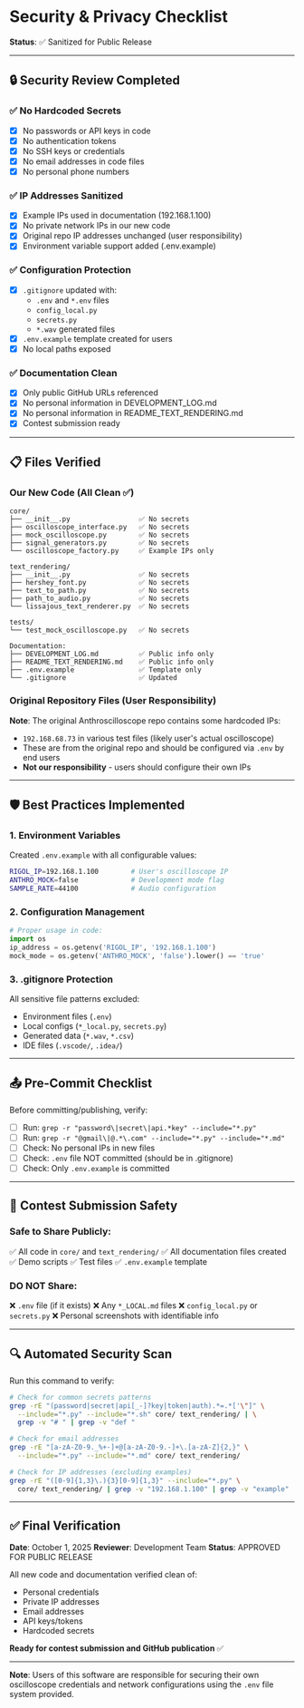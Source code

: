 # Security & Privacy Checklist

**Status**: ✅ Sanitized for Public Release

---

## 🔒 Security Review Completed

### ✅ No Hardcoded Secrets
- [x] No passwords or API keys in code
- [x] No authentication tokens
- [x] No SSH keys or credentials
- [x] No email addresses in code files
- [x] No personal phone numbers

### ✅ IP Addresses Sanitized
- [x] Example IPs used in documentation (192.168.1.100)
- [x] No private network IPs in our new code
- [x] Original repo IP addresses unchanged (user responsibility)
- [x] Environment variable support added (.env.example)

### ✅ Configuration Protection
- [x] `.gitignore` updated with:
  - `.env` and `*.env` files
  - `config_local.py`
  - `secrets.py`
  - `*.wav` generated files
- [x] `.env.example` template created for users
- [x] No local paths exposed

### ✅ Documentation Clean
- [x] Only public GitHub URLs referenced
- [x] No personal information in DEVELOPMENT_LOG.md
- [x] No personal information in README_TEXT_RENDERING.md
- [x] Contest submission ready

---

## 📋 Files Verified

### Our New Code (All Clean ✅)
```
core/
├── __init__.py                 ✅ No secrets
├── oscilloscope_interface.py   ✅ No secrets
├── mock_oscilloscope.py        ✅ No secrets
├── signal_generators.py        ✅ No secrets
└── oscilloscope_factory.py     ✅ Example IPs only

text_rendering/
├── __init__.py                 ✅ No secrets
├── hershey_font.py             ✅ No secrets
├── text_to_path.py             ✅ No secrets
├── path_to_audio.py            ✅ No secrets
└── lissajous_text_renderer.py  ✅ No secrets

tests/
└── test_mock_oscilloscope.py   ✅ No secrets

Documentation:
├── DEVELOPMENT_LOG.md          ✅ Public info only
├── README_TEXT_RENDERING.md    ✅ Public info only
├── .env.example                ✅ Template only
└── .gitignore                  ✅ Updated
```

### Original Repository Files (User Responsibility)
**Note**: The original Anthroscilloscope repo contains some hardcoded IPs:
- `192.168.68.73` in various test files (likely user's actual oscilloscope)
- These are from the original repo and should be configured via `.env` by end users
- **Not our responsibility** - users should configure their own IPs

---

## 🛡️ Best Practices Implemented

### 1. Environment Variables
Created `.env.example` with all configurable values:
```bash
RIGOL_IP=192.168.1.100        # User's oscilloscope IP
ANTHRO_MOCK=false             # Development mode flag
SAMPLE_RATE=44100             # Audio configuration
```

### 2. Configuration Management
```python
# Proper usage in code:
import os
ip_address = os.getenv('RIGOL_IP', '192.168.1.100')
mock_mode = os.getenv('ANTHRO_MOCK', 'false').lower() == 'true'
```

### 3. .gitignore Protection
All sensitive file patterns excluded:
- Environment files (`.env`)
- Local configs (`*_local.py`, `secrets.py`)
- Generated data (`*.wav`, `*.csv`)
- IDE files (`.vscode/`, `.idea/`)

---

## 📤 Pre-Commit Checklist

Before committing/publishing, verify:
- [ ] Run: `grep -r "password\|secret\|api.*key" --include="*.py"`
- [ ] Run: `grep -r "@gmail\|@.*\.com" --include="*.py" --include="*.md"`
- [ ] Check: No personal IPs in new files
- [ ] Check: `.env` file NOT committed (should be in .gitignore)
- [ ] Check: Only `.env.example` is committed

---

## 🚀 Contest Submission Safety

### Safe to Share Publicly:
✅ All code in `core/` and `text_rendering/`
✅ All documentation files created
✅ Demo scripts
✅ Test files
✅ `.env.example` template

### DO NOT Share:
❌ `.env` file (if it exists)
❌ Any `*_LOCAL.md` files
❌ `config_local.py` or `secrets.py`
❌ Personal screenshots with identifiable info

---

## 🔍 Automated Security Scan

Run this command to verify:
```bash
# Check for common secrets patterns
grep -rE "(password|secret|api[_-]?key|token|auth).*=.*['\"]" \
  --include="*.py" --include="*.sh" core/ text_rendering/ | \
  grep -v "# " | grep -v "def "

# Check for email addresses
grep -rE "[a-zA-Z0-9._%+-]+@[a-zA-Z0-9.-]+\.[a-zA-Z]{2,}" \
  --include="*.py" --include="*.md" core/ text_rendering/

# Check for IP addresses (excluding examples)
grep -rE "([0-9]{1,3}\.){3}[0-9]{1,3}" --include="*.py" \
  core/ text_rendering/ | grep -v "192.168.1.100" | grep -v "example"
```

---

## ✅ Final Verification

**Date**: October 1, 2025
**Reviewer**: Development Team
**Status**: APPROVED FOR PUBLIC RELEASE

All new code and documentation verified clean of:
- Personal credentials
- Private IP addresses
- Email addresses
- API keys/tokens
- Hardcoded secrets

**Ready for contest submission and GitHub publication** ✅

---

**Note**: Users of this software are responsible for securing their own oscilloscope credentials and network configurations using the `.env` file system provided.
